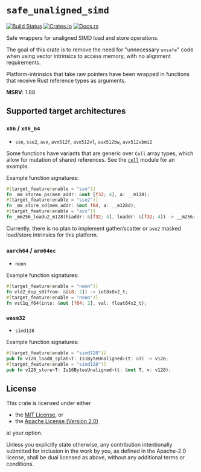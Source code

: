# `safe_unaligned_simd`

[![Build Status](https://github.com/okaneco/safe_unaligned_simd/actions/workflows/rust-ci.yml/badge.svg?branch=master)](https://github.com/okaneco/safe_unaligned_simd)
[![Crates.io](https://img.shields.io/crates/v/safe_unaligned_simd.svg)](https://crates.io/crates/safe_unaligned_simd)
[![Docs.rs](https://docs.rs/safe_unaligned_simd/badge.svg)](https://docs.rs/safe_unaligned_simd)

Safe wrappers for unaligned SIMD load and store operations.

The goal of this crate is to remove the need for "unnecessary `unsafe`" code when using vector intrinsics to access memory, with no alignment requirements.

Platform-intrinsics that take raw pointers have been wrapped in functions that receive Rust reference types as arguments.

**MSRV**: 1.88

## Supported target architectures

### `x86` / `x86_64`
- `sse`, `sse2`, `avx`, `avx512f`, `avx512vl`, `avx512bw`, `avx512vbmi2`

Some functions have variants that are generic over `Cell` array types, which allow for mutation of shared references.
See the [`cell`](./src/x86/cell.rs) module for an example.

Example function signatures:
```rust
#[target_feature(enable = "sse")]
fn _mm_storeu_ps(mem_addr: &mut [f32; 4], a: __m128);
#[target_feature(enable = "sse2")]
fn _mm_store_sd(mem_addr: &mut f64, a: __m128d);
#[target_feature(enable = "avx")]
fn _mm256_loadu2_m128(hiaddr: &[f32; 4], loaddr: &[f32; 4]) -> __m256;
```

Currently, there is no plan to implement gather/scatter or `avx2` masked load/store intrinsics for this platform.

### `aarch64` / `arm64ec`
- `neon`

Example function signatures:
```rust
#[target_feature(enable = "neon")]
fn vld2_dup_s8(from: &[i8; 2]) -> int8x8x2_t;
#[target_feature(enable = "neon")]
fn vst1q_f64(into: &mut [f64; 2], val: float64x2_t);
```

### `wasm32`
- `simd128`

Example function signatures:
```rust
#[target_feature(enable = "simd128")]
pub fn v128_load8_splat<T: Is1ByteUnaligned>(t: &T) -> v128;
#[target_feature(enable = "simd128")]
pub fn v128_store<T: Is16BytesUnaligned>(t: &mut T, v: v128);
```

## License
This crate is licensed under either
- the [MIT License](LICENSE-MIT), or
- the [Apache License (Version 2.0)](LICENSE-APACHE)

at your option.

Unless you explicitly state otherwise, any contribution intentionally submitted
for inclusion in the work by you, as defined in the Apache-2.0 license, shall be
dual licensed as above, without any additional terms or conditions.
